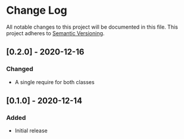 # Change Log
All notable changes to this project will be documented in this file. This
project adheres to [Semantic Versioning](http://semver.org/).

## [0.2.0] - 2020-12-16
### Changed
- A single require for both classes

## [0.1.0] - 2020-12-14
### Added
- Initial release
